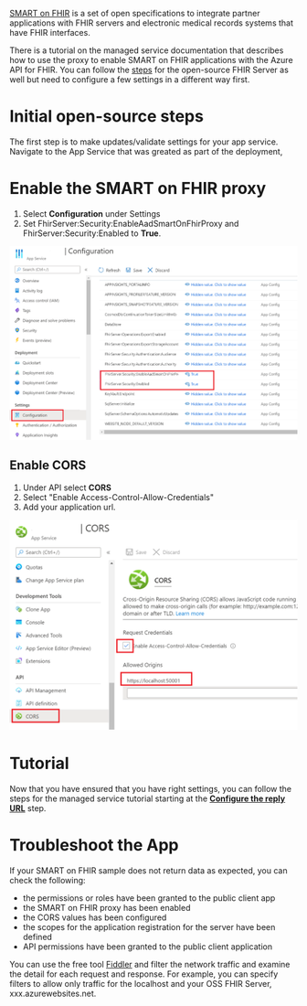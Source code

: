 [SMART on FHIR](https://docs.smarthealthit.org/) is a set of open specifications to integrate partner applications with FHIR servers and electronic medical records systems that have FHIR interfaces. 

There is a tutorial on the managed service documentation that describes how to use the proxy to enable SMART on FHIR applications with the Azure API for FHIR. You can follow the [steps](https://docs.microsoft.com/azure/healthcare-apis/use-smart-on-fhir-proxy) for the open-source FHIR Server as well but need to configure a few settings in a different way first. 

# Initial open-source steps
The first step is to make updates/validate settings for your app service. Navigate to the App Service that was greated as part of the deployment,

# Enable the SMART on FHIR proxy
1. Select **Configuration** under Settings
1. Set FhirServer:Security:EnableAadSmartOnFhirProxy and FhirServer:Security:Enabled to **True**.

![App Service Settings](images/SMARTonFHIR/app-service-settings.png)

## Enable CORS

1. Under API select **CORS**
1. Select "Enable Access-Control-Allow-Credentials" 
1. Add your application url.

![CORS](images/SMARTonFHIR/CORS.png)

# Tutorial

Now that you have ensured that you have right settings, you can follow the steps for the managed service tutorial starting at the [**Configure the reply URL**](https://docs.microsoft.com/azure/healthcare-apis/use-smart-on-fhir-proxy#configure-the-reply-url) step.

# Troubleshoot the App

If your SMART on FHIR sample does not return data as expected, you can check the following:
* the permissions or roles have been granted to the public client app
* the SMART on FHIR proxy has been enabled
* the CORS values has been configured
* the scopes for the application registration for the server have been defined
* API permissions have been granted to the public client application

You can use the free tool [Fiddler](https://www.telerik.com/fiddler) and filter the network traffic and examine the detail for each request and response. For example, you can specify filters to allow only traffic for the localhost and your OSS FHIR Server, xxx.azurewebsites.net.
